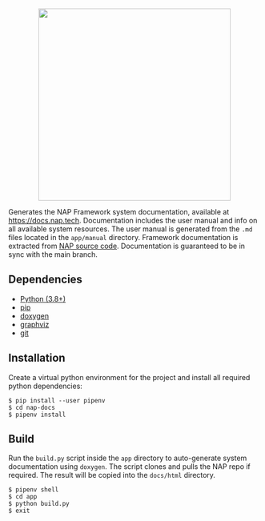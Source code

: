 <br>
<p align="center">
  <img width=384 src="https://download.nap.tech/identity/svg/logos/nap_logo_blue.svg">
</p>

Generates the NAP Framework system documentation, available at https://docs.nap.tech. Documentation includes the user manual and info on all available system resources. The user manual is generated from the `.md` files located in the `app/manual` directory. Framework documentation is extracted from [NAP source code](https://github.com/napframework/nap). Documentation is guaranteed to be in sync with the main branch.

## Dependencies
- [Python (3.8+)](https://www.python.org/downloads/) 
- [pip](https://pypi.org/project/pip/)
- [doxygen](https://doxygen.nl/)
- [graphviz](https://graphviz.org/)
- [git](https://git-scm.com/)

## Installation
Create a virtual python environment for the project and install all required python dependencies:

```shell
$ pip install --user pipenv
$ cd nap-docs
$ pipenv install
```

## Build
Run the `build.py` script inside the `app` directory to auto-generate system documentation using `doxygen`. The script clones and pulls the NAP repo if required. The result will be copied into the `docs/html` directory.
```shell
$ pipenv shell
$ cd app
$ python build.py
$ exit
```